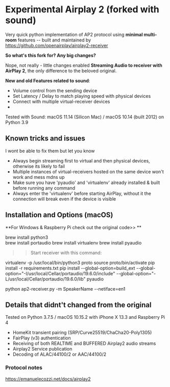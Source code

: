 # Experimental Airplay 2 (forked with sound)

Very quick python implementation of AP2 protocol using **minimal multi-room** features
-- built and maintained by https://github.com/openairplay/airplay2-receiver


**So what's this fork for? Any big changes?**

Nope, not really - little changes enabled **Streaming Audio to receiver with AirPlay 2**, the only difference to the beloved original.

**New and old Features related to sound**:
- Volume control from the sending device
- Set Latency / Delay to match playing speed with physical devices
- Connect with multiple virtual-receiver devices
- 

Tested with Sound: macOS 11.14 (Silicon Mac) / macOS 10.14 (built 2012) on Python 3.9



## Known tricks and issues
I wont be able to fix them but let you know

- Always begin streaming first to virtual and then physical devices, otherwise its likely to fail
- Multiple instances of virtual-receivers hosted on the same device won't work and mess mdns up
- Make sure you have 'pyaudio' and 'virtualenv' already installed & built before running any command
- Always enter the 'virtualenv' before starting AirPlay, without it the connection will break even if the device is visible



## Installation and Options (macOS)

**For Windows & Raspberry Pi check out the original code>> **

brew install python3  
brew install portaudio
brew install virtualenv
brew install pyaudio

>> Start receiver with this command:

virtualenv -p /usr/local/bin/python3 proto
source proto/bin/activate
pip install -r requirements.txt
pip install --global-option=build_ext --global-option="-I/usr/local/Cellar/portaudio/19.6.0/include" --global-option="-L/usr/local/Cellar/portaudio/19.6.0/lib" pyaudio

python ap2-receiver.py -m SpeakerName --netiface=en1



## Details that didnt't changed from the original

Tested on Python 3.7.5 / macOS 10.15.2 with iPhone X 13.3 and Raspberry Pi 4

- HomeKit transient pairing (SRP/Curve25519/ChaCha20-Poly1305)
- FairPlay (v3) authentication
- Receiving of both REALTIME and BUFFERED Airplay2 audio streams
- Airplay2 Service publication
- Decoding of ALAC/44100/2 or AAC/44100/2

### Protocol notes

https://emanuelecozzi.net/docs/airplay2

